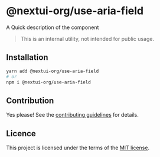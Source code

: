 # @nextui-org/use-aria-field

A Quick description of the component

> This is an internal utility, not intended for public usage.

## Installation

```sh
yarn add @nextui-org/use-aria-field
# or
npm i @nextui-org/use-aria-field
```

## Contribution

Yes please! See the
[contributing guidelines](https://github.com/nextui-org/nextui/blob/master/CONTRIBUTING.md)
for details.

## Licence

This project is licensed under the terms of the
[MIT license](https://github.com/nextui-org/nextui/blob/master/LICENSE).
